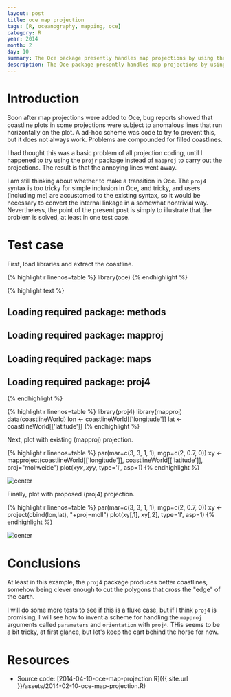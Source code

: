 ```yaml
---
layout: post
title: oce map projection
tags: [R, oceanography, mapping, oce]
category: R
year: 2014
month: 2
day: 10
summary: The Oce package presently handles map projections by using the ``mapproj`` package, but an alternative is the ``proj4`` package.  This post compares the two, focussing on the vexing problem of islands crossing the edge of the earth, which causes spurious lines on some Oce maps at present.
description: The Oce package presently handles map projections by using the ``mapproj`` package, but an alternative is the ``proj4`` package.  This post compares the two, focussing on the vexing problem of islands crossing the edge of the earth, which causes spurious lines on some Oce maps at present.
---
```


# Introduction

Soon after map projections were added to Oce, bug reports showed that coastline plots in some projections were subject to anomalous lines that run horizontally on the plot.  A ad-hoc scheme was code to try to prevent this, but it does not always work.  Problems are compounded for filled coastlines.

I had thought this was a basic problem of all projection coding, until I happened to try using the ``projr`` package instead of ``mapproj`` to carry out the projections.  The result is that the annoying lines went away.

I am still thinking about whether to make a transition in Oce.  The ``proj4`` syntax is too tricky for simple inclusion in Oce, and tricky, and users (including me) are accustomed to the existing syntax, so it would be necessary to convert the internal linkage in a somewhat nontrivial way.  Nevertheless, the point of the present post is simply to illustrate that the problem is solved, at least in one test case.


# Test case

First, load libraries and extract the coastline.


{% highlight r linenos=table %}
library(oce)
{% endhighlight %}



{% highlight text %}
## Loading required package: methods
## Loading required package: mapproj
## Loading required package: maps
## Loading required package: proj4
{% endhighlight %}



{% highlight r linenos=table %}
library(proj4)
library(mapproj)
data(coastlineWorld)
lon <- coastlineWorld[['longitude']]
lat <- coastlineWorld[['latitude']]
{% endhighlight %}

Next, plot with existing (mapproj) projection.


{% highlight r linenos=table %}
par(mar=c(3, 3, 1, 1), mgp=c(2, 0.7, 0))
xy <- mapproject(coastlineWorld[['longitude']], coastlineWorld[['latitude']], proj="mollweide")
plot(xy$x, xy$y, type='l', asp=1)
{% endhighlight %}

![center](http://dankelley.github.io/figs/2014-02-10-oce-map-projection/projection-existing.png) 

Finally, plot with proposed (proj4) projection.


{% highlight r linenos=table %}
par(mar=c(3, 3, 1, 1), mgp=c(2, 0.7, 0))
xy <- project(cbind(lon,lat), "+proj=moll")
plot(xy[,1], xy[,2], type='l', asp=1)
{% endhighlight %}

![center](http://dankelley.github.io/figs/2014-02-10-oce-map-projection/projection-proposed.png) 

# Conclusions

At least in this example, the ``proj4`` package produces better coastlines, somehow being clever enough to cut the polygons that cross the "edge" of the earth.

I will do some more tests to see if this is a fluke case, but if I think ``proj4`` is promising, I will see how to invent a scheme for handling the ``mapproj`` arguments called ``parameters`` and ``orientation`` with ``proj4``.  THis seems to be a bit tricky, at first glance, but let's keep the cart behind the horse for now.


# Resources
* Source code: [2014-04-10-oce-map-projection.R]({{ site.url }}/assets/2014-02-10-oce-map-projection.R)
